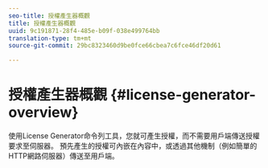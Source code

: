 ```yaml
---
seo-title: 授權產生器概觀
title: 授權產生器概觀
uuid: 9c191871-28f4-485e-b09f-038e499764bb
translation-type: tm+mt
source-git-commit: 29bc8323460d9be0fce66cbea7c6fce46df20d61

---
```



# 授權產生器概觀 {#license-generator-overview}

使用License Generator命令列工具，您就可產生授權，而不需要用戶端傳送授權要求至伺服器。 預先產生的授權可內嵌在內容中，或透過其他機制（例如簡單的HTTP網路伺服器）傳送至用戶端。
